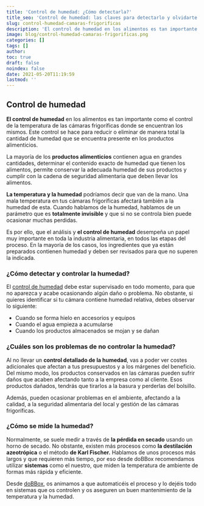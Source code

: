 ```yaml
---
title: 'Control de humedad: ¿Cómo detectarla?'
title_seo: 'Control de humedad: las claves para detectarlo y olvidarte'
slug: control-humedad-camaras-frigorificas
description: 'El control de humedad en los alimentos es tan importante como el control de la temperatura de las cámaras frigoríficas de las mismas.'
image: blog/control-humedad-camaras-frigorificas.png
categories: []
tags: []
author: 
toc: true
draft: false
noindex: false
date: 2021-05-20T11:19:59
lastmod: ''
---
```


## Control de humedad

**El control de humedad** en los alimentos es tan importante como el control de la temperatura de las cámaras frigoríficas donde se encuentran los mismos. Este control se hace para reducir o eliminar de manera total la cantidad de humedad que se encuentra presente en los productos alimenticios.

La mayoría de los **productos alimenticios** contienen agua en grandes cantidades, determinar el contenido exacto de humedad que tienen los alimentos, permite conservar la adecuada humedad de sus productos y cumplir con la cadena de seguridad alimentaria que deben llevar los alimentos.

**La temperatura y la humedad** podríamos decir que van de la mano. Una mala temperatura en tus cámaras frigoríficas afectará también a la humedad de esta. Cuando hablamos de la humedad, hablamos de un parámetro que es **totalmente invisible** y que si no se controla bien puede ocasionar muchas perdidas.

Es por ello, que el análisis y **el control de humedad** desempeña un papel muy importante en toda la industria alimentaria, en todos las etapas del proceso. En la mayoría de los casos, los ingredientes que ya están preparados contienen humedad y deben ser revisados para que no superen la indicada.

### ¿Cómo detectar y controlar la humedad?

El [control de humedad](https://www.xatakafoto.com/trucos-y-consejos/humedad-y-hongos-malas-companias-para-tu-camara#:~:text=Pero%20ojo%2C%20no%20seas%20tan,un%2035%25%20y%2045%25.) debe estar supervisado en todo momento, para que no aparezca y acabe ocasionando algún daño o problema. No obstante, si quieres identificar si tu cámara contiene humedad relativa, debes observar lo siguiente:

- Cuando se forma hielo en accesorios y equipos
- Cuando el agua empieza a acumularse
- Cuando los productos almacenados se mojan y se dañan

### ¿Cuáles son los problemas de no controlar la humedad?

Al no llevar un **control detallado de la humedad**, vas a poder ver costes adicionales que afectan a tus presupuestos y a los márgenes del beneficio. Del mismo modo, los productos conservados en las cámaras pueden sufrir daños que acaben afectando tanto a la empresa como al cliente. Esos productos dañados, tendrás que tirarlos a la basura y perderlas del bolsillo.

Además, pueden ocasionar problemas en el ambiente, afectando a la calidad, a la seguridad alimentaria del local y gestión de las cámaras frigoríficas.

### ¿Cómo se mide la humedad?

Normalmente, se suele medir a través de **la pérdida en secado** usando un horno de secado. No obstante, existen más procesos como **la destilación azeotrópica** o el método **de Karl Fischer.** Hablamos de unos procesos más largos y que requieren más tiempo, por eso desde doBBox recomendamos utilizar **sistemas** como el nuestro, que miden la temperatura de ambiente de formas más rápida y eficiente.

Desde [doBBox](/), os animamos a que automaticéis el proceso y lo dejéis todo en sistemas que os controlen y os aseguren un buen mantenimiento de la temperatura y la humedad.
